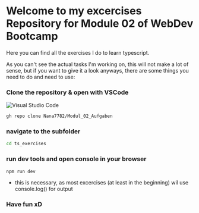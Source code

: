 # Welcome to my excercises Repository for Module 02 of WebDev Bootcamp

Here you can find all the exercises I do to learn typescript.

As you can't see the actual tasks I'm working on, this will not make a lot of sense, but if you want to give it a look anyways, there are some things you need to do and need to use:

### Clone the repository & open with VSCode

![Visual Studio Code](https://img.shields.io/badge/Visual%20Studio%20Code-0078d7.svg?style=for-the-badge&logo=visual-studio-code&logoColor=white)

```bash
gh repo clone Nana7782/Modul_02_Aufgaben
```

### navigate to the subfolder

```bash
cd ts_exercises
```

### run dev tools and open console in your browser

```bash
npm run dev
```

- this is necessary, as most excercises (at least in the beginning) wil use console.log() for output

### Have fun xD
